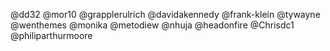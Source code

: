 @dd32
@mor10
@grapplerulrich
@davidakennedy
@frank-klein
@tywayne
@wenthemes
@monika
@metodiew
@nhuja
@headonfire
@Chrisdc1
@philiparthurmoore
